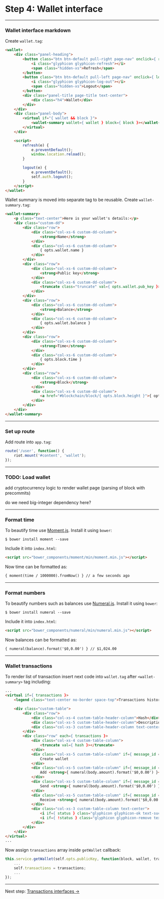 # Step 4: Wallet interface

---

### Wallet interface markdown

Create `wallet.tag`:

```html
<wallet>
    <div class="panel-heading">
        <button class="btn btn-default pull-right page-nav" onclick={ refresh }>
            <i class="glyphicon glyphicon-refresh"></i>
            <span class="hidden-xs">Refresh</span>
        </button>
        <button class="btn btn-default pull-left page-nav" onclick={ logout }>
            <i class="glyphicon glyphicon-log-out"></i>
            <span class="hidden-xs">Logout</span>
        </button>
        <div class="panel-title page-title text-center">
            <div class="h4">Wallet</div>
        </div>
    </div>
    <div class="panel-body">
        <virtual if="{ wallet && block }">
            <wallet-summary wallet={ wallet } block={ block }></wallet-summary>
        </virtual>
    </div>

    <script>
        refresh(e) {
            e.preventDefault();
            window.location.reload();
        }

        logout(e) {
            e.preventDefault();
            self.auth.logout();
        }
    </script>
</wallet>
```

Wallet summary is moved into separate tag to be reusable. Create `wallet-summary.tag`:

```html
<wallet-summary>
    <p class="text-center">Here is your wallet's details:</p>
    <div class="custom-dd">
        <div class="row">
            <div class="col-xs-6 custom-dd-column">
                <strong>Name</strong>
            </div>
            <div class="col-xs-6 custom-dd-column">
                { opts.wallet.name }
            </div>
        </div>
        <div class="row">
            <div class="col-xs-6 custom-dd-column">
                <strong>Public key</strong>
            </div>
            <div class="col-xs-6 custom-dd-column">
                <truncate class="truncate" val={ opts.wallet.pub_key }></truncate>
            </div>
        </div>
        <div class="row">
            <div class="col-xs-6 custom-dd-column">
                <strong>Balance</strong>
            </div>
            <div class="col-xs-6 custom-dd-column">
                { opts.wallet.balance }
            </div>
        </div>
        <div class="row">
            <div class="col-xs-6 custom-dd-column">
                <strong>Time</strong>
            </div>
            <div class="col-xs-6 custom-dd-column">
                { opts.block.time }
            </div>
        </div>
        <div class="row">
            <div class="col-xs-6 custom-dd-column">
                <strong>Block</strong>
            </div>
            <div class="col-xs-6 custom-dd-column">
                <a href="#blockchain/block/{ opts.block.height }">{ opts.block.height }</a>
            </div>
        </div>
    </div>
</wallet-summary>
```

---

### Set up route

Add route into `app.tag`:

```javascript
route('/user', function() {
    riot.mount('#content', 'wallet');
});
```

---

### TODO: Load wallet

add cryptocurrency logic to render wallet page (parsing of block with precommits)

do we need big-integer dependency here?

---

### Format time

To beautify time use [Moment.js](http://momentjs.com/). Install it using `bower`:

```
$ bower install moment --save
```

Include it into `index.html`:

```html
<script src="bower_components/moment/min/moment.min.js"></script>
```

Now time can be formatted as:

```html
{ moment(time / 1000000).fromNow() } // a few seconds ago
```

---

### Format numbers

To beautify numbers such as balances use [Numeral.js](http://numeraljs.com/). Install it using `bower`:

```
$ bower install numeral --save
```

Include it into `index.html`:

```html
<script src="bower_components/numeral/min/numeral.min.js"></script>
```

Now balances can be formatted as:

```html
{ numeral(balance).format('$0,0.00') } // $1,024.00
```

---

### Wallet transactions

To render list of transaction insert next code into `wallet.tag` after `<wallet-summary>` tag including:

```html
...
<virtual if={ transactions }>
    <legend class="text-center no-border space-top">Transactions history</legend>

    <div class="custom-table">
        <div class="row">
            <div class="col-xs-4 custom-table-header-column">Hash</div>
            <div class="col-xs-5 custom-table-header-column">Description</div>
            <div class="col-xs-3 custom-table-header-column text-center">Status</div>
        </div>
        <div class="row" each={ transactions }>
            <div class="col-xs-4 custom-table-column">
                <truncate val={ hash }></truncate>
            </div>
            <div class="col-xs-5 custom-table-column" if={ message_id === 130 }>
                Create wallet
            </div>
            <div class="col-xs-5 custom-table-column" if={ message_id === 129 }>
                Add <strong>{ numeral(body.amount).format('$0,0.00') }</strong> to your wallet
            </div>
            <div class="col-xs-5 custom-table-column" if={ message_id === 128 && body.from === parent.publicKey }>
                Send <strong>{ numeral(body.amount).format('$0,0.00') }</strong> to <truncate val={ body.to }></truncate>
            </div>
            <div class="col-xs-5 custom-table-column" if={ message_id === 128 && body.to === parent.publicKey }>
                Receive <strong>{ numeral(body.amount).format('$0,0.00') }</strong> from <truncate val={ body.from }></truncate>
            </div>
            <div class="col-xs-3 custom-table-column text-center">
                <i if={ status } class="glyphicon glyphicon-ok text-success"></i>
                <i if={ !status } class="glyphicon glyphicon-remove text-danger"></i>
            </div>
        </div>
    </div>
</virtual>
...
```

Now assign `transactions` array inside `getWallet` callback:

```javascript
this.service.getWallet(self.opts.publicKey, function(block, wallet, transactions) {
    ...
    self.transactions = transactions;
    ...
});
```

---

Next step: [Transactions interfaces →](step-5-transactions.md)
